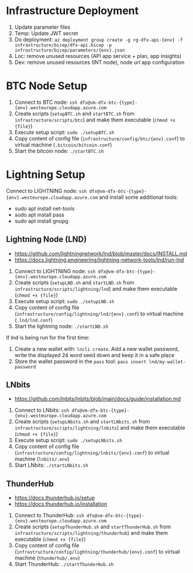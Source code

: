 # Infrastructure Deployment

1. Update parameter files
1. Temp: Update JWT secret
1. Do deployment: `az deployment group create -g rg-dfx-api-{env} -f infrastructure/bicep/dfx-api.bicep -p infrastructure/bicep/parameters/{env}.json`
1. Loc: remove unused resources (API app service + plan, app insights)
1. Dev: remove unused resources (INT node), node url app configuration

# BTC Node Setup

1. Connect to BTC node: `ssh dfx@vm-dfx-btc-{type}-{env}.westeurope.cloudapp.azure.com`
1. Create scripts (`setupBTC.sh` and `startBTC.sh` from `infrastructure/scripts/btc`) and make them executable (`chmod +x {file}`)
1. Execute setup script: `sudo ./setupBTC.sh`
1. Copy content of config file (`infrastructure/config/btc/{env}.conf`) to virtual machine (`.bitcoin/bitcoin.conf`)
1. Start the bitcoin node: `./startBTC.sh`

# Lightning Setup

Connect to LIGHTNING node: `ssh dfx@vm-dfx-btc-{type}-{env}.westeurope.cloudapp.azure.com` and install some additional tools:

- sudo apt install net-tools
- sudo apt install pass
- sudo apt install gnupg

## Lightning Node (LND)

- https://github.com/lightningnetwork/lnd/blob/master/docs/INSTALL.md
- https://docs.lightning.engineering/lightning-network-tools/lnd/run-lnd

1. Connect to LIGHTNING node: `ssh dfx@vm-dfx-btc-{type}-{env}.westeurope.cloudapp.azure.com`
1. Create scripts (`setupLND.sh` and `startLND.sh` from `infrastructure/scripts/lightning/lnd`) and make them executable (`chmod +x {file}`)
1. Execute setup script: `sudo ./setupLND.sh`
1. Copy content of config file (`infrastructure/config/lightning/lnd/{env}.conf`) to virtual machine (`.lnd/lnd.conf`)
1. Start the lightning node: `./startLND.sh`

If lnd is being run for the first time:

1. Create a new wallet with: `lncli create`. Add a new wallet password, write the displayed 24 word seed down and keep it in a safe place
1. Store the wallet password in the `pass` tool: `pass insert lnd/my-wallet-password`

## LNbits

- https://github.com/lnbits/lnbits/blob/main/docs/guide/installation.md

1. Connect to LNbits: `ssh dfx@vm-dfx-btc-{type}-{env}.westeurope.cloudapp.azure.com`
1. Create scripts (`setupLNbits.sh` and `startLNbits.sh` from `infrastructure/scripts/lightning/lnbits`) and make them executable (`chmod +x {file}`)
1. Execute setup script: `sudo ./setupLNbits.sh`
1. Copy content of config file (`infrastructure/config/lightning/lnbits/{env}.conf`) to virtual machine (`lnbits/.env`)
1. Start LNbits: `./startLNbits.sh`

## ThunderHub

- https://docs.thunderhub.io/setup
- https://docs.thunderhub.io/installation

1. Connect to ThunderHub: `ssh dfx@vm-dfx-btc-{type}-{env}.westeurope.cloudapp.azure.com`
1. Create scripts (`setupThunderHub.sh` and `startThunderHub.sh` from `infrastructure/scripts/lightning/thunderhub`) and make them executable (`chmod +x {file}`)
1. Copy content of config file (`infrastructure/config/lightning/thunderhub/{env}.conf`) to virtual machine (`thunderhub/.env`)
1. Start ThunderHub: `./startThunderHub.sh`
